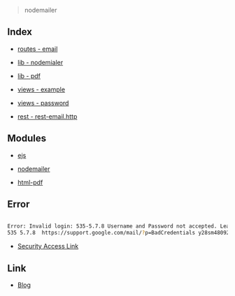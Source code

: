 > nodemailer

Index
-----

* <a href="https://github.com/bynodejs/nodemailer/blob/master/routes/email.js">routes - email</a>

* <a href="https://github.com/bynodejs/nodemailer/blob/master/lib/nodemailer.js">lib - nodemialer</a>

* <a href="https://github.com/bynodejs/nodemailer/blob/master/lib/pdf.js">lib - pdf</a>

* <a href="https://github.com/bynodejs/nodemailer/blob/master/public/views/example.html">views - example</a>

* <a href="https://github.com/bynodejs/nodemailer/blob/master/public/views/password.html">views - password</a>

* <a href="https://github.com/bynodejs/nodemailer/blob/master/rest/rest-email.http">rest - rest-email.http</a>

Modules
-------

* <a href="https://github.com/mde/ejs">ejs</a>

* <a href="https://nodemailer.com/about/">nodemailer</a>

* <a href="https://github.com/marcbachmann/node-html-pdf">html-pdf</a>

Error
-----

```sh

Error: Invalid login: 535-5.7.8 Username and Password not accepted. Learn more at
535 5.7.8  https://support.google.com/mail/?p=BadCredentials y28sm48092065pfq.48 - gsmtp

```

- <a href="https://myaccount.google.com/lesssecureapps">Security Access Link</a>

Link
----

* <a href="https://ljlm0402.netlify.com/nodejs/nodemailer/">Blog</a>

